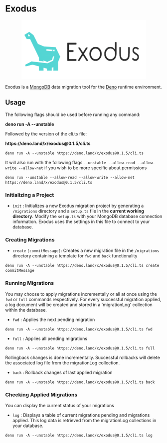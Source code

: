 # Exodus
<p align="center"><img src="exodus-logo.png" alt="Exodus logo" width="400" height="190"></p>

Exodus is a [MongoDB](https://www.mongodb.com/) data migration tool for the [Deno](https://deno.land) runtime environment.

## Usage
The following flags should be used before running any command:
<p><strong>deno run -A --unstable</strong></p> 
Followed by the version of the cli.ts file: 

<p><strong>https://deno.land/x/exodus@0.1.5/cli.ts</strong></p>

```shell 
deno run -A --unstable https://deno.land/x/exodus@0.1.5/cli.ts
```
It will also run with the following flags `--unstable --allow-read --allow-write --allow-net` if you wish to be more specific about permissions

```shell 
deno run --unstable --allow-read --allow-write --allow-net https://deno.land/x/exodus@0.1.5/cli.ts 
```


### Initializing a Project
- `init` : Initializes a new Exodus migration project by generating a `/migrations` directory and a `setup.ts` file in the <b>current working directory</b>. Modify the `setup.ts` with your MongoDB database connection information. Exodus uses the settings in this file to connect to your database.

### Creating Migrations

- `create` `[commitMessage]`: Creates a new migration file in the `/migrations` directory containing a template for `fwd` and `back` functionality
```shell 
deno run -A --unstable https://deno.land/x/exodus@0.1.5/cli.ts create commitMessage
```
### Running Migrations

You may choose to apply migrations incrementally or all at once using the `fwd` or `full` commands respectively. For every successful migration applied, a log document will be created and stored in a 'migrationLog' collection within the database.

- `fwd` : Applies the next pending migration
```shell 
deno run -A --unstable https://deno.land/x/exodus@0.1.5/cli.ts fwd
```
- `full` : Applies all pending migrations
```shell 
deno run -A --unstable https://deno.land/x/exodus@0.1.5/cli.ts full
```

Rollingback changes is done incrementally. Successful rollbacks will delete the associated log file from the migrationLog collection.

- `back` : Rollback changes of last applied migration
```shell 
deno run -A --unstable https://deno.land/x/exodus@0.1.5/cli.ts back
```



### Checking Applied Migrations

You can display the current status of your migrations

- `log` : Displays a table of current migrations pending and migrations applied. This log data is retrieved from the migrationLog collections in your database.

```shell
deno run -A --unstable https://deno.land/x/exodus@0.1.5/cli.ts log
```